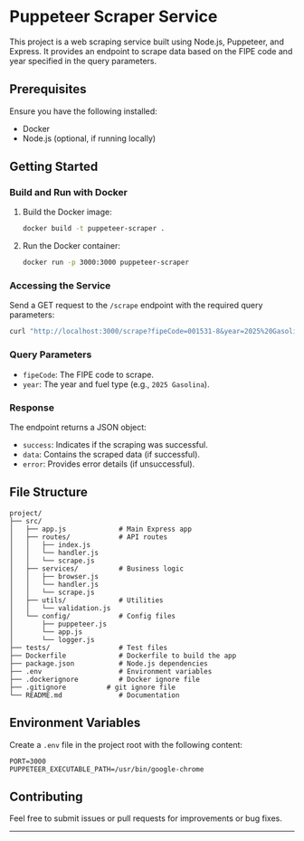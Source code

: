 # Puppeteer Scraper Service

This project is a web scraping service built using Node.js, Puppeteer, and Express. It provides an endpoint to scrape data based on the FIPE code and year specified in the query parameters.

## Prerequisites

Ensure you have the following installed:

- Docker
- Node.js (optional, if running locally)

## Getting Started

### Build and Run with Docker

1. Build the Docker image:
   ```bash
   docker build -t puppeteer-scraper .
   ```

2. Run the Docker container:
   ```bash
   docker run -p 3000:3000 puppeteer-scraper
   ```

### Accessing the Service

Send a GET request to the `/scrape` endpoint with the required query parameters:

```bash
curl "http://localhost:3000/scrape?fipeCode=001531-8&year=2025%20Gasolina"
```

### Query Parameters

- `fipeCode`: The FIPE code to scrape.
- `year`: The year and fuel type (e.g., `2025 Gasolina`).

### Response

The endpoint returns a JSON object:

- `success`: Indicates if the scraping was successful.
- `data`: Contains the scraped data (if successful).
- `error`: Provides error details (if unsuccessful).

## File Structure

```plaintext
project/
├── src/
│   ├── app.js             # Main Express app
│   ├── routes/            # API routes
│   │   ├── index.js
│   │   └── handler.js
│   │   └── scrape.js
│   ├── services/          # Business logic
│   │   ├── browser.js
│   │   └── handler.js
│   │   └── scrape.js
│   ├── utils/             # Utilities
│   │   └── validation.js
│   └── config/            # Config files
│       ├── puppeteer.js
│       └── app.js
│       └── logger.js
├── tests/                 # Test files
├── Dockerfile             # Dockerfile to build the app
├── package.json           # Node.js dependencies
├── .env                   # Environment variables
├── .dockerignore          # Docker ignore file
├── .gitignore          # git ignore file
└── README.md              # Documentation
```

## Environment Variables

Create a `.env` file in the project root with the following content:

```env
PORT=3000
PUPPETEER_EXECUTABLE_PATH=/usr/bin/google-chrome
```

## Contributing

Feel free to submit issues or pull requests for improvements or bug fixes.

---